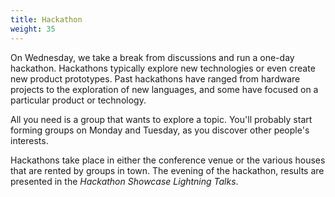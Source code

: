 ```yaml
---
title: Hackathon
weight: 35
---
```


On Wednesday, we take a break from discussions and run a one-day hackathon.
Hackathons typically explore new technologies or even create new product
prototypes. Past hackathons have ranged from hardware projects to the
exploration of new languages, and some have focused on a particular product or
technology.

All you need is a group that wants to explore a topic. You'll probably start forming
groups on Monday and Tuesday, as you discover other people's interests.

Hackathons take place in either the conference venue or the various houses
that are rented by groups in town. The evening of the hackathon, results are
presented in the *Hackathon Showcase Lightning Talks*.
